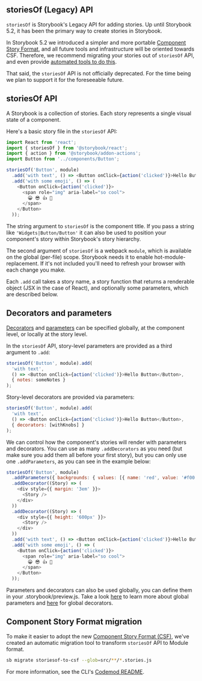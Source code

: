 ## storiesOf (Legacy) API

`storiesOf` is Storybook's Legacy API for adding stories. Up until Storybook 5.2, it has been the primary way to create stories in Storybook.

In Storybook 5.2 we introduced a simpler and more portable [Component Story Format](https://storybook.js.org/docs/react/api/csf), and all future tools and infrastructure will be oriented towards CSF. Therefore, we recommend migrating your stories out of `storiesOf` API, and even provide [automated tools to do this](#component-story-format-migration).

That said, the `storiesOf` API is not officially deprecated. For the time being we plan to support it for the foreseeable future.

## storiesOf API

A Storybook is a collection of stories. Each story represents a single visual state of a component.

Here's a basic story file in the `storiesOf` API:

```js
import React from 'react';
import { storiesOf } from '@storybook/react';
import { action } from '@storybook/addon-actions';
import Button from '../components/Button';

storiesOf('Button', module)
  .add('with text', () => <Button onClick={action('clicked')}>Hello Button</Button>)
  .add('with some emoji', () => (
    <Button onClick={action('clicked')}>
      <span role="img" aria-label="so cool">
        😀 😎 👍 💯
      </span>
    </Button>
  ));
```

The string argument to `storiesOf` is the component title. If you pass a string like `'Widgets|Button/Button'` it can also be used to position your component's story within Storybook's story hierarchy.

The second argument of `storiesOf` is a webpack `module`, which is available on the global (per-file) scope. Storybook needs it to enable hot-module-replacement. If it's not included you'll need to refresh your browser with each change you make.

Each `.add` call takes a story name, a story function that returns a renderable object (JSX in the case of React), and optionally some parameters, which are described below.

## Decorators and parameters

[Decorators](https://storybook.js.org/docs/react/writing-stories/decorators) and [parameters](https://storybook.js.org/docs/react/writing-stories/parameters) can be specified globally, at the component level, or locally at the story level.

In the `storiesOf` API, story-level parameters are provided as a third argument to `.add`:

```js
storiesOf('Button', module).add(
  'with text',
  () => <Button onClick={action('clicked')}>Hello Button</Button>,
  { notes: someNotes }
);
```

Story-level decorators are provided via parameters:

```js
storiesOf('Button', module).add(
  'with text',
  () => <Button onClick={action('clicked')}>Hello Button</Button>,
  { decorators: [withKnobs] }
);
```

We can control how the component's stories will render with parameters and decorators. You can use as many `.addDecorators` as you need (but make sure you add them all before your first story), but you can only use one `.addParameters`, as you can see in the example below:

```js
storiesOf('Button', module)
  .addParameters({ backgrounds: { values: [{ name: 'red', value: '#f00' }] } })
  .addDecorator((Story) => (
    <div style={{ margin: '3em' }}>
      <Story />
    </div>
  ))
  .addDecorator((Story) => (
    <div style={{ height: '600px' }}>
      <Story />
    </div>
  ))
  .add('with text', () => <Button onClick={action('clicked')}>Hello Button</Button>)
  .add('with some emoji', () => (
    <Button onClick={action('clicked')}>
      <span role="img" aria-label="so cool">
        😀 😎 👍 💯
      </span>
    </Button>
  ));
```

Parameters and decorators can also be used globally, you can define them in your .storybook/preview.js. Take a look [here](https://storybook.js.org/docs/react/writing-stories/parameters#global-parameters) to learn more about global parameters and [here](https://storybook.js.org/docs/react/writing-stories/decorators#global-decorators) for global decorators.

## Component Story Format migration

To make it easier to adopt the new [Component Story Format (CSF)](https://storybook.js.org/docs/react/api/csf), we've created an automatic migration tool to transform `storiesOf` API to Module format.

```sh
sb migrate storiesof-to-csf --glob=src/**/*.stories.js
```

For more information, see the CLI's [Codemod README](https://github.com/storybookjs/storybook/tree/next/code/lib/codemod).
